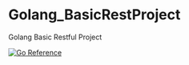 # Golang_BasicRestProject
 Golang Basic Restful Project
 
 [![Go Reference](https://pkg.go.dev/badge/github.com/TheOryZ/Golang_BasicRestProject.svg)](https://pkg.go.dev/github.com/TheOryZ/Golang_BasicRestProject)
